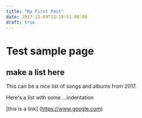 ```yaml
---
title: "My First Post"
date: 2017-12-09T12:19:51-08:00
draft: true
---
```

# Test sample page
## make a list here

This can be a nice list of songs and albums from 2017.

Here's a list with some 
...indentation

[this is a link] (https://www.google.com)

